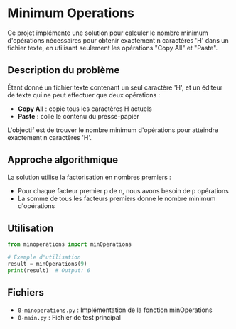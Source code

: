 # Minimum Operations

Ce projet implémente une solution pour calculer le nombre minimum d'opérations nécessaires pour obtenir exactement n caractères 'H' dans un fichier texte, en utilisant seulement les opérations "Copy All" et "Paste".

## Description du problème

Étant donné un fichier texte contenant un seul caractère 'H', et un éditeur de texte qui ne peut effectuer que deux opérations :
- **Copy All** : copie tous les caractères H actuels
- **Paste** : colle le contenu du presse-papier

L'objectif est de trouver le nombre minimum d'opérations pour atteindre exactement n caractères 'H'.

## Approche algorithmique

La solution utilise la factorisation en nombres premiers :
- Pour chaque facteur premier p de n, nous avons besoin de p opérations
- La somme de tous les facteurs premiers donne le nombre minimum d'opérations

## Utilisation

```python
from minoperations import minOperations

# Exemple d'utilisation
result = minOperations(9)
print(result)  # Output: 6
```

## Fichiers

- `0-minoperations.py` : Implémentation de la fonction minOperations
- `0-main.py` : Fichier de test principal